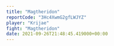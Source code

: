 ```yaml
---
title: "Magtheridon"
reportCode: "3Hc4XwmG2gfLWJYZ"
player: "Krijae"
fight: "Magtheridon"
date: 2021-09-26T21:48:45.419000+00:00
---
```

